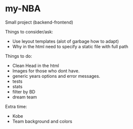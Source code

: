 # my-NBA
Small project (backend-frontend)



Things to consider/ask:
- Use leyout templates (alot of garbage how to adapt)
- Why in the html need to specify a static file with full path

Things to do:
- Clean Head in the html
- Images for those who dont have.
- generic years options and error messages.
- tests
- stats
- filter by BD
- dream team

Extra time:
- Kobe
- Team background and colors
